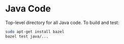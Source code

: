 # Java Code

Top-level directory for all Java code. To build and test:

```bash
sudo apt-get install bazel
bazel test java/...
```
